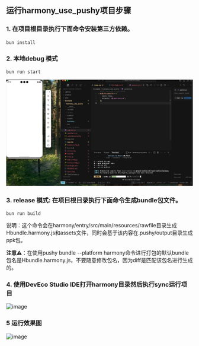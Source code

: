 ## 运行harmony_use_pushy项目步骤

### 1. 在项目根目录执行下面命令安装第三方依赖。
```
bun install
```

### 2. 本地debug 模式
```
bun run start
```
![image](./debug.png)

### 3. release 模式: 在项目根目录执行下面命令生成bundle包文件。
```
bun run build
```
说明：这个命令会在harmony/entry/src/main/resources/rawfile目录生成Hbundle.harmony.js和assets文件，同时会基于该内容在.pushy/output目录生成ppk包。

**注意⚠️**：在使用pushy bundle --platform harmony命令进行打包的默认bundle包名是Hbundle.harmony.js，不要随意修改包名，因为diff是匹配该包名进行生成的。

### 4. 使用DevEco Studio IDE打开harmony目录然后执行sync运行项目
![image](./sync.png)

### 5 运行效果图
![image](./demo.png)
